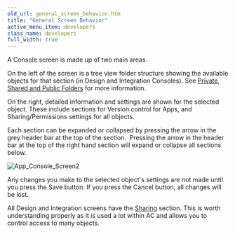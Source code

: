 ```yaml
---
old_url: general_screen_behavior.htm
title: "General Screen Behavior"
active_menu_item: developers
class_name: developers
full_width: true
---
```



A Console screen is made up of two main areas.

On the left of the screen is a tree view folder structure showing the available objects for that section (in Design and Integration Consoles). See [Private, Shared and Public Folders](/developers/documentation/product-guide/the-console/private-shared-and-public-fol) for more information.

On the right, detailed information and settings are shown for the selected object. These include sections for Version control for Apps, and Sharing/Permissions settings for all objects.

Each section can be expanded or collapsed by pressing the arrow in the grey header bar at the top of the section.  Pressing the arrow in the header bar at the top of the right hand section will expand or collapse all sections below.

![App\_Console\_Screen2](/img/docs/app_console_screen2.zoom48.png)

Any changes you make to the selected object's settings are not made until you press the Save button. If you press the Cancel button, all changes will be lost.

All Design and Integration screens have the [Sharing](/developers/documentation/product-guide/the-console/sharing) section. This is worth understanding properly as it is used a lot within AC and allows you to control access to many objects.

